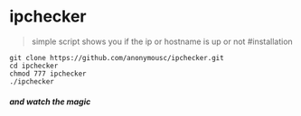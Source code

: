 # ipchecker
> simple script shows you if the ip or hostname is up or not
#installation 
```
git clone https://github.com/anonymousc/ipchecker.git
cd ipchecker
chmod 777 ipchecker
./ipchecker
```
##### and watch the magic
